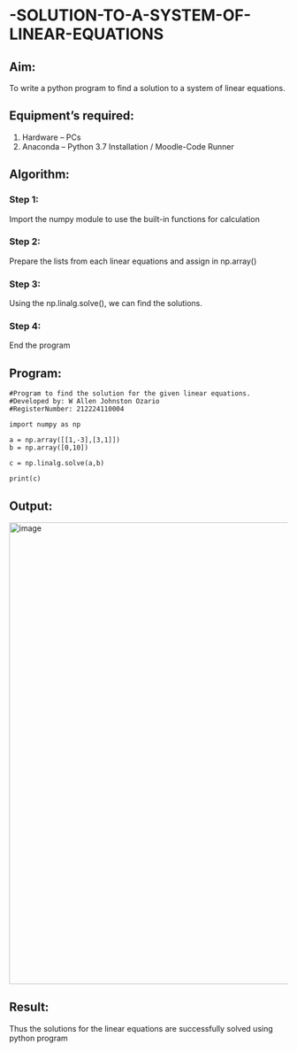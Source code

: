 # -SOLUTION-TO-A-SYSTEM-OF-LINEAR-EQUATIONS
## Aim:
To write a python program to find a solution to a system of linear equations.
## Equipment’s required:
1. 	Hardware – PCs
2. 	Anaconda – Python 3.7 Installation / Moodle-Code Runner
## Algorithm:
### Step 1: 
Import the numpy module to use the built-in functions for calculation
### Step 2: 
Prepare the lists from each linear equations and assign in np.array()
### Step 3: 
Using the np.linalg.solve(), we can find the solutions.
### Step 4: 
End the program
## Program:

```
#Program to find the solution for the given linear equations.
#Developed by: W Allen Johnston Ozario
#RegisterNumber: 212224110004

import numpy as np

a = np.array([[1,-3],[3,1]])
b = np.array([0,10])

c = np.linalg.solve(a,b)

print(c)
```

## Output:
<img width="1302" height="835" alt="image" src="https://github.com/user-attachments/assets/6bfa0732-67c7-4ec9-93eb-9d7421a288f6" />

## Result: 
Thus the solutions for the linear equations are successfully solved using python program


